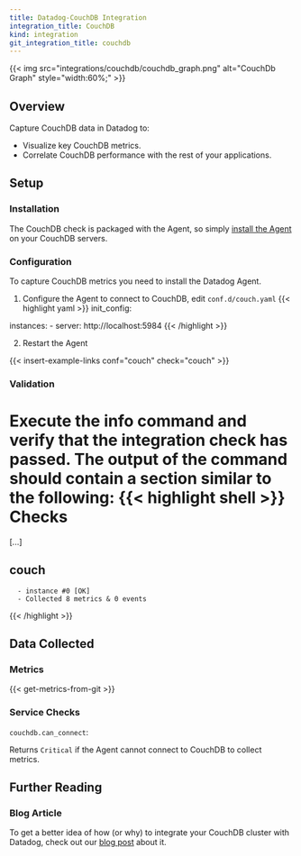 ```yaml
---
title: Datadog-CouchDB Integration
integration_title: CouchDB
kind: integration
git_integration_title: couchdb
---
```


{{< img src="integrations/couchdb/couchdb_graph.png" alt="CouchDb Graph"  style="width:60%;" >}}

## Overview

Capture CouchDB data in Datadog to:

* Visualize key CouchDB metrics.
* Correlate CouchDB performance with the rest of your applications.

## Setup
### Installation

The CouchDB check is packaged with the Agent, so simply [install the Agent](https://app.datadoghq.com/account/settings#agent) on your CouchDB servers.

### Configuration 

To capture CouchDB metrics you need to install the Datadog Agent.

1. Configure the Agent to connect to CouchDB, edit `conf.d/couch.yaml`
{{< highlight yaml >}}
init_config:

instances:
    - server: http://localhost:5984
{{< /highlight >}}

2. Restart the Agent

{{< insert-example-links conf="couch" check="couch" >}}

### Validation 

Execute the info command and verify that the integration check has passed. The output of the command should contain a section similar to the following:
{{< highlight shell >}}
Checks
======

  [...]

  couch
  -----
      - instance #0 [OK]
      - Collected 8 metrics & 0 events
{{< /highlight >}}

## Data Collected
### Metrics

{{< get-metrics-from-git >}}

### Service Checks

`couchdb.can_connect`:

Returns `Critical` if the Agent cannot connect to CouchDB to collect metrics.

## Further Reading
### Blog Article
To get a better idea of how (or why) to integrate your CouchDB cluster with Datadog, check out our [blog post](https://www.datadoghq.com/blog/monitoring-couchdb-with-datadog/) about it.